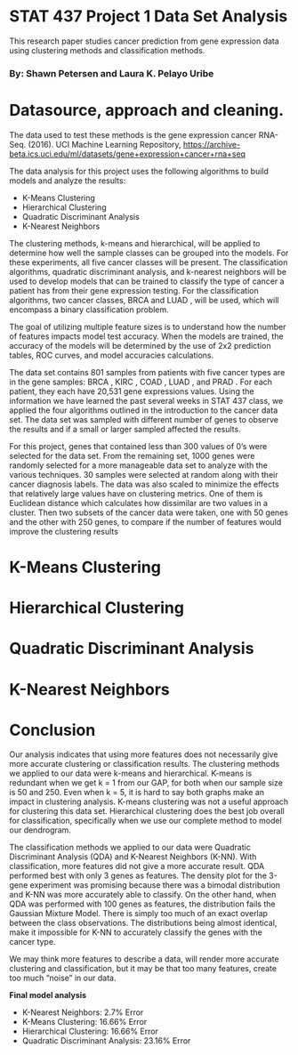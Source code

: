 # STAT 437 Project 1 Data Set Analysis
This research paper studies cancer prediction from gene expression data using clustering methods and classification methods.

### By: Shawn Petersen and Laura K. Pelayo Uribe

# Datasource, approach and cleaning.
The data used to test these methods is the gene expression cancer RNA-Seq. (2016). UCI Machine Learning Repository, https://archive-beta.ics.uci.edu/ml/datasets/gene+expression+cancer+rna+seq

The data analysis for this project uses the following algorithms to build models and analyze the results:

- K-Means Clustering
- Hierarchical Clustering
- Quadratic Discriminant Analysis
- K-Nearest Neighbors

The clustering methods, k-means and hierarchical, will be applied to determine how well the sample classes can be grouped into the models. For these experiments, all five cancer classes will be present. The classification algorithms, quadratic discriminant analysis, and k-nearest neighbors will be used to develop models that can be trained to classify the type of cancer a patient has from their gene expression testing. For the classification algorithms, two cancer classes, BRCA and LUAD , will be used, which will encompass a binary classification problem.

The goal of utilizing multiple feature sizes is to understand how the number of features impacts model test accuracy. When the models are trained, the accuracy of the models will be determined by the use of 2x2 prediction tables, ROC curves, and model accuracies calculations.

The data set contains 801 samples from patients with five cancer types are in the gene samples: BRCA , KIRC , COAD , LUAD , and PRAD . For each patient, they each have 20,531 gene expressions values. Using the information we have learned the past several weeks in STAT 437 class, we applied the four algorithms outlined in the introduction to the cancer data set. The data set was sampled with different number of genes to observe the results and if a small or larger sampled affected the results.

For this project, genes that contained less than 300 values of 0’s were selected for the data set. From the remaining set, 1000 genes were randomly selected for a more manageable data set to analyze with the various techniques. 30 samples were selected at random along with their cancer diagnosis labels. The data was also scaled to minimize the effects that relatively large values have on clustering metrics. One of them is Euclidean distance which calculates how dissimilar are two values in a cluster. Then two subsets of the cancer data were taken, one with 50 genes and the other with 250 genes, to compare if the number of features would improve the clustering results

# K-Means Clustering

# Hierarchical Clustering

# Quadratic Discriminant Analysis

# K-Nearest Neighbors

# Conclusion

Our analysis indicates that using more features does not necessarily give more accurate clustering or classification results. The clustering methods we applied to our data were k-means and hierarchical. K-means is redundant when we get k = 1 from our GAP, for both when our sample size is 50 and 250. Even when k = 5, it is hard to say both graphs make an impact in clustering analysis. K-means clustering was not a useful approach for clustering this data set. Hierarchical clustering does the best job overall for classification, specifically when we use our complete method to model our dendrogram. 

The classification methods we applied to our data were Quadratic Discriminant Analysis (QDA) and K-Nearest Neighbors (K-NN). With classification, more features did not give a more accurate result. QDA performed best with only 3 genes as features. The density plot for the 3-gene experiment was promising because there was a bimodal distribution and K-NN was more accurately able to classify. On the other hand, when QDA was performed with 100 genes as features, the distribution fails the Gaussian Mixture Model. There is simply too much of an exact overlap between the class observations. The distributions being almost identical, make it impossible for K-NN to accurately classify the genes with the cancer type. 

We may think more features to describe a data, will render more accurate clustering and classification, but it may be that too many features, create too much “noise” in our data.

**Final model analysis**
- K-Nearest Neighbors: 2.7% Error
- K-Means Clustering: 16.66% Error
- Hierarchical Clustering: 16.66% Error
- Quadratic Discriminant Analysis: 23.16% Error




